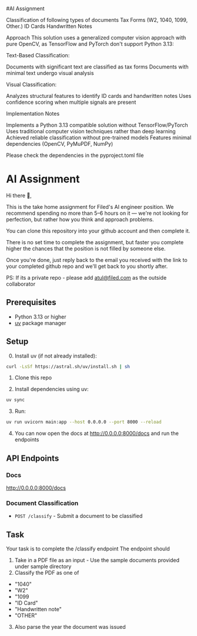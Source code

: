 #AI Assignment

Classification of following types of documents 
Tax Forms (W2, 1040, 1099, Other.)
ID Cards
Handwritten Notes

Approach
This solution uses a generalized computer vision approach with pure OpenCV, as TensorFlow and PyTorch don't support Python 3.13:

Text-Based Classification:

Documents with significant text are classified as tax forms
Documents with minimal text undergo visual analysis


Visual Classification:

Analyzes structural features to identify ID cards and handwritten notes
Uses confidence scoring when multiple signals are present



Implementation Notes

Implements a Python 3.13 compatible solution without TensorFlow/PyTorch
Uses traditional computer vision techniques rather than deep learning
Achieved reliable classification without pre-trained models
Features minimal dependencies (OpenCV, PyMuPDF, NumPy)

Please check the dependencies in the pyproject.toml file


# AI Assignment

Hi there 👋,

This is the take home assignment for Filed's AI engineer position. 
We recommend spending no more than 5–6 hours on it — we're not looking for perfection, but rather how you think and approach problems.

You can clone this repository into your github account and then complete it.

There is no set time to complete the assignment, but faster you complete higher the chances that the position is not filled by someone else. 

Once you're done, just reply back to the email you received with the link to your completed github repo and we'll get back to you shortly after.

PS: If its a private repo - please add atul@filed.com as the outside collaborator


## Prerequisites

- Python 3.13 or higher
- [uv](https://github.com/astral-sh/uv) package manager

## Setup


0. Install uv (if not already installed):
```bash
curl -LsSf https://astral.sh/uv/install.sh | sh
```

1. Clone this repo

2. Install dependencies using uv:
```bash
uv sync
```

3. Run:
```bash
uv run uvicorn main:app --host 0.0.0.0 --port 8000 --reload
```

4. You can now open the docs at http://0.0.0.0:8000/docs and run the endpoints

## API Endpoints

### Docs

http://0.0.0.0:8000/docs


### Document Classification
- `POST /classify` - Submit a document to be classified


## Task 


Your task is to complete the /classify endpoint
The endpoint should 

1. Take in a PDF file as an input - Use the sample documents provided under sample directory
2. Classify the PDF as one of 

- "1040"
- "W2"
- "1099
- "ID Card"
- "Handwritten note"
- "OTHER"

3. Also parse the year the document was issued
